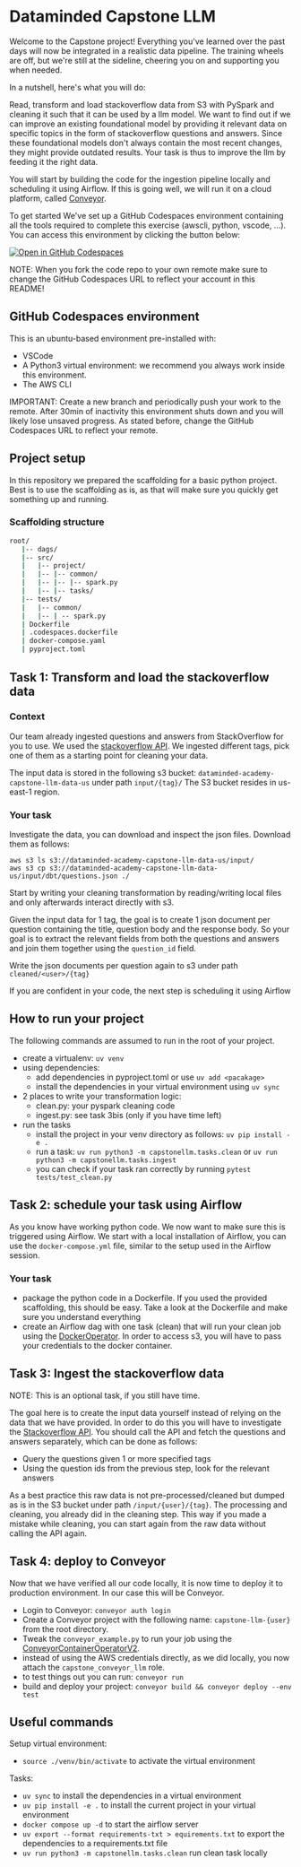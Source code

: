 # Dataminded Capstone LLM

Welcome to the Capstone project! Everything you've learned over the past days will now be integrated in a realistic data pipeline.
The training wheels are off, but we're still at the sideline, cheering you on and supporting you when needed.

In a nutshell, here's what you will do:

Read, transform and load stackoverflow data from S3 with PySpark and cleaning it such that it can be used by a llm model.
We want to find out if we can improve an existing foundational model by providing it relevant data on specific topics in the form of stackoverflow questions and answers.
Since these foundational models don't always contain the most recent changes, they might provide outdated results.
Your task is thus to improve the llm by feeding it the right data.

You will start by building the code for the ingestion pipeline locally and scheduling it using Airflow.
If this is going well, we will run it on a cloud platform, called [Conveyor](https://conveyordata.com/).

To get started We've set up a GitHub Codespaces environment containing all the tools required to complete this exercise (awscli, python, vscode, ...).
You can access this environment by clicking the button below:

[![Open in GitHub Codespaces](https://github.com/codespaces/badge.svg)](https://codespaces.new/datamindedacademy/capstone-llm)

NOTE: When you fork the code repo to your own remote make sure to change the GitHub Codespaces URL to reflect your account in this README!

## GitHub Codespaces environment

This is an ubuntu-based environment pre-installed with:

- VSCode
- A Python3 virtual environment: we recommend you always work inside this environment.
- The AWS CLI

IMPORTANT: Create a new branch and periodically push your work to the remote.
After 30min of inactivity this environment shuts down and you will likely lose unsaved progress.
As stated before, change the GitHub Codespaces URL to reflect your remote.

## Project setup

In this repository we prepared the scaffolding for a basic python project.
Best is to use the scaffolding as is, as that will make sure you quickly get something up and running.

### Scaffolding structure

```bash
root/
   |-- dags/
   |-- src/
   |   |-- project/
   |   |-- |-- common/
   |   |-- |-- |-- spark.py
   |   |-- |-- tasks/
   |-- tests/
   |   |-- common/
   |   |-- | -- spark.py
   | Dockerfile
   | .codespaces.dockerfile
   | docker-compose.yaml
   | pyproject.toml
```

## Task 1: Transform and load the stackoverflow data

### Context

Our team already ingested questions and answers from StackOverflow for you to use.
We used the [stackoverflow API](https://api.stackexchange.com/docs).
We ingested different tags, pick one of them as a starting point for cleaning your data.

The input data is stored in the following s3 bucket: `dataminded-academy-capstone-llm-data-us` under path `input/{tag}/`
The S3 bucket resides in us-east-1 region.

### Your task

Investigate the data, you can download and inspect the json files. Download them as follows:

```
aws s3 ls s3://dataminded-academy-capstone-llm-data-us/input/
aws s3 cp s3://dataminded-academy-capstone-llm-data-us/input/dbt/questions.json ./
```

Start by writing your cleaning transformation by reading/writing local files and only afterwards interact directly with s3.

Given the input data for 1 tag, the goal is to create 1 json document per question containing the title, question body and the response body.
So your goal is to extract the relevant fields from both the questions and answers and join them together using the `question_id` field.

Write the json documents per question again to s3 under path `cleaned/<user>/{tag}`

If you are confident in your code, the next step is scheduling it using Airflow

## How to run your project

The following commands are assumed to run in the root of your project.

- create a virtualenv: `uv venv`
- using dependencies:
  - add dependencies in pyproject.toml or use `uv add <pacakage>`
  - install the dependencies in your virtual environment using `uv sync`
- 2 places to write your transformation logic:
  - clean.py: your pyspark cleaning code
  - ingest.py: see task 3bis (only if you have time left)
- run the tasks
  - install the project in your venv directory as follows: `uv pip install -e .`
  - run a task: `uv run python3 -m capstonellm.tasks.clean` or `uv run python3 -m capstonellm.tasks.ingest`
  - you can check if your task ran correctly by running `pytest tests/test_clean.py`


## Task 2: schedule your task using Airflow

As you know have working python code. We now want to make sure this is triggered using Airflow.
We start with a local installation of Airflow, you can use the `docker-compose.yml` file, similar to the setup used in the Airflow session.

### Your task

- package the python code in a Dockerfile. If you used the provided scaffolding, this should be easy. Take a look at the Dockerfile and make sure you understand everything
- create an Airflow dag with one task (clean) that will run your clean job using the [DockerOperator](https://airflow.apache.org/docs/apache-airflow/1.10.9/_api/airflow/operators/docker_operator/index.html).
  In order to access s3, you will have to pass your credentials to the docker container.

## Task 3: Ingest the stackoverflow data

NOTE: This is an optional task, if you still have time.

The goal here is to create the input data yourself instead of relying on the data that we have provided.
In order to do this you will have to investigate the [Stackoverflow API](https://api.stackexchange.com/docs).
You should call the API and fetch the questions and answers separately, which can be done as follows:

- Query the questions given 1 or more specified tags
- Using the question ids from the previous step, look for the relevant answers

As a best practice this raw data is not pre-processed/cleaned but dumped as is in the S3 bucket under path `/input/{user}/{tag}`.
The processing and cleaning, you already did in the cleaning step. This way if you made a mistake while cleaning, you can start again from the raw data without calling the API again.

## Task 4: deploy to Conveyor

Now that we have verified all our code locally, it is now time to deploy it to production environment.
In our case this will be Conveyor.

- Login to Conveyor: `conveyor auth login`
- Create a Conveyor project with the following name: `capstone-llm-{user}` from the root directory.
- Tweak the `conveyor_example.py` to run your job using the [ConveyorContainerOperatorV2](https://docs.conveyordata.com/technical-reference/airflow/operators/conveyor-container-operator-v2).
- instead of using the AWS credentials directly, as we did locally, you now attach the `capstone_conveyor_llm` role.
- to test things out you can run: `conveyor run`
- build and deploy your project: `conveyor build && conveyor deploy --env test`

## Useful commands

Setup virtual environment:

- `source ./venv/bin/activate` to activate the virtual environment

Tasks:

- `uv sync` to install the dependencies in a virtual environment
- `uv pip install -e .` to install the current project in your virtual environment
- `docker compose up -d` to start the airflow server
- `uv export --format requirements-txt > equirements.txt` to export the dependencies to a requirements.txt file
- `uv run python3 -m capstonellm.tasks.clean` run clean task locally